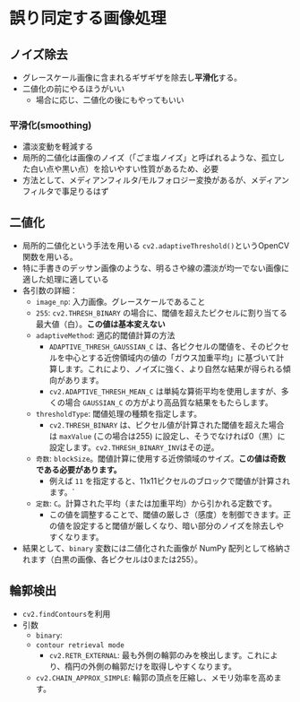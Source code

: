 # 誤り同定する画像処理

## ノイズ除去
- グレースケール画像に含まれるギザギザを除去し**平滑化**する。
- 二値化の前にやるほうがいい
  - 場合に応じ、二値化の後にもやってもいい
### 平滑化(smoothing)
- 濃淡変動を軽減する
- 局所的二値化は画像のノイズ（「ごま塩ノイズ」と呼ばれるような、孤立した白い点や黒い点）を拾いやすい性質があるため、必要
- 方法として、メディアンフィルタ/モルフォロジー変換があるが、メディアンフィルタで事足りるはず

## 二値化
- 局所的二値化という手法を用いる
`cv2.adaptiveThreshold()`というOpenCV関数を用いる。
- 特に手書きのデッサン画像のような、明るさや線の濃淡が均一でない画像に適した処理に適している
 - 各引数の詳細：
   - `image_np`: 入力画像。グレースケールであること
   - `255`: `cv2.THRESH_BINARY` の場合に、閾値を超えたピクセルに割り当てる最大値（白）。**この値は基本変えない**
   - `adaptiveMethod`: 適応的閾値計算の方法
     - `ADAPTIVE_THRESH_GAUSSIAN_C` は、各ピクセルの閾値を、そのピクセルを中心とする近傍領域内の値の「ガウス加重平均」に基づいて計算します。これにより、ノイズに強く、より自然な結果が得られる傾向があります。
     - `cv2.ADAPTIVE_THRESH_MEAN_C` は単純な算術平均を使用しますが、多くの場合 `GAUSSIAN_C` の方がより高品質な結果をもたらします。
   - `thresholdType`: 閾値処理の種類を指定します。
     - `cv2.THRESH_BINARY` は、ピクセル値が計算された閾値を超えた場合は `maxValue` (この場合は255) に設定し、そうでなければ0（黒）に設定します。`cv2.THRESH_BINARY_INV`はその逆。
   - `奇数`: `blockSize`。閾値計算に使用する近傍領域のサイズ。**この値は奇数である必要があります。**
     - 例えば `11` を指定すると、11x11ピクセルのブロックで閾値が計算されます。`
   - `定数`: `C`。計算された平均（または加重平均）から引かれる定数です。
     - この値を調整することで、閾値の厳しさ（感度）を制御できます。正の値を設定すると閾値が厳しくなり、暗い部分のノイズを除去しやすくなります。
- 結果として、`binary` 変数には二値化された画像が NumPy 配列として格納されます（白黒の画像、各ピクセルは0または255）。


## 輪郭検出
 - `cv2.findContours`を利用
 - 引数
   - `binary`:
   - `contour retrieval mode`
     - `cv2.RETR_EXTERNAL`: 最も外側の輪郭のみを検出します。これにより、楕円の外側の輪郭だけを取得しやすくなります。
   - `cv2.CHAIN_APPROX_SIMPLE`: 輪郭の頂点を圧縮し、メモリ効率を高めます。